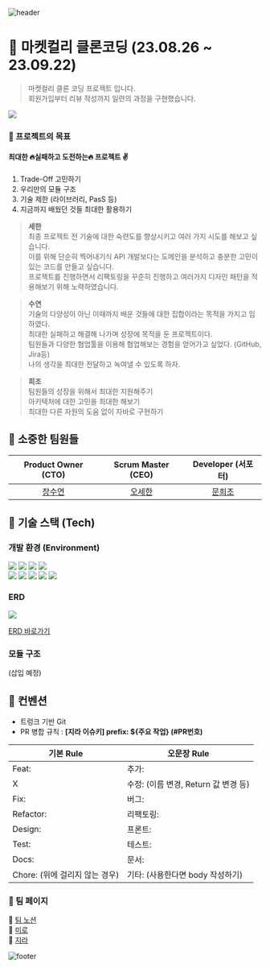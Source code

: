 ![header](https://capsule-render.vercel.app/api?type=waving&&customColorList=10,1,10color=gradient&text=KuRLy-muR1Y&fontColor=000000)

# 💜 마켓컬리 클론코딩 (23.08.26 ~ 23.09.22)

> 마켓컬리 클론 코딩 프로젝트 입니다. </br>
> 회원가입부터 리뷰 작성까지 일련의 과정을 구현했습니다.

<img src="https://github.com/prgrms-be-devcourse/BE-04-KurlyMurly/assets/89267864/a7d81cca-cd52-4d07-beb4-98a6e9f74204">

### 💜 프로젝트의 목표

#### 최대한 🔥실패하고 도전하는🔥 프로젝트 ✌️ </br>
1. Trade-Off 고민하기 </br>
2. 우리만의 모듈 구조 </br>
3. 기술 제한 (라이브러리, PasS 등) </br> 
4. 지금까지 배웠던 것들 최대한 활용하기 </br>

> <b>세한</b> </br>
>최종 프로젝트 전 기술에 대한 숙련도를 향상시키고 여러 가지 시도를 해보고 싶습니다. </br>
이를 위해 단순히 찍어내기식 API 개발보다는 도메인을 분석하고 충분한 고민이 있는 코드를 만들고 싶습니다. </br>
프로젝트를 진행하면서 리팩토링을 꾸준히 진행하고 여러가지 디자인 패턴을 적용해보기 위해 노력하였습니다.

> <b>수연</b> </br>
> 기술의 다양성이 아닌 이때까지 배운 것들에 대한 집합이라는 목적을 가지고 임하였다. </br>
최대한 실패하고 해결해 나가며 성장에 목적을 둔 프로젝트이다. </br>
팀원들과 다양한 협업툴을 이용해 협업해보는 경험을 얻어가고 싶었다. (GitHub, Jira등) </br>
나의 생각을 최대한 전달하고 녹여낼 수 있도록 하자.  </br>

> <b>희조</b> </br>
> 팀원들의 성장을 위해서 최대한 지원해주기 </br>
아키텍처에 대한 고민을 최대한 해보기 </br>
최대한 다른 자원의 도움 없이 자바로 구현하기


## 💜 소중한 팀원들

|         Product Owner (CTO)          |         Scrum Master (CEO)         |         Developer (서포터)         |
|:------------------------------------:|:----------------------------------:|:-------------------------------:|
| [장수연](https://github.com/sujjangOvO) | [오세한](https://github.com/2jie0516) | [문희조](https://github.com/Hejow) |

## 💜 기술 스택 (Tech)

### 개발 환경 (Environment)

<img src="https://img.shields.io/badge/Java  20-007396?style=flat-square&logo=openJDK&logoColor=white&style=flat"/></a>
<img src="https://img.shields.io/badge/Spring Boot 3.1.3-6DB33F?style=flat-square&logo=Springboot&logoColor=white&style=flat"/></a>
<img src="https://img.shields.io/badge/Spring Security-6DB33F?style=flat-&logo=springsecurity&logoColor=white&style=flat"/></a>
<img src="https://img.shields.io/badge/Spring Data JPA-gray?style=flat-square&logo=DataJPA&logoColor=white&style=flat"/></a>
</br>
<img src="https://img.shields.io/badge/MySQL 8-4479A1?style=flat-square&logo=MySQL&logoColor=white&style=flat"/></a>
<img src="https://img.shields.io/badge/H2 8-4479A1?style=flat-square&logo=H2&logoColor=white&style=flat"/></a>
<img src="https://img.shields.io/badge/Junit-25A162?style=flat-&logo=JUnit5&logoColor=white&style=flat"/></a>
<img src="https://img.shields.io/badge/Gradle-4429A1?style=flat-square&logo=gradle&logoColor=white&style=flat"/></a>
<img src="https://img.shields.io/badge/Swagger-85EA2D?style=flat-square&logo=Swagger&logoColor=white&style=flat"/></a>
</br>

### ERD

<img src="https://github.com/prgrms-be-devcourse/BE-04-KurlyMurly/assets/89267864/bce5aadb-f9ec-4d0d-ad5b-4f89a29873da">

[ERD 바로가기](https://www.erdcloud.com/d/f9HnabjuRZAvYufzS)

### 모듈 구조
(삽입 예정)

## 💜 컨벤션
- 트렁크 기반 Git  
- PR 병합 규칙 : **[지라 이슈키] prefix: ${주요 작업} (#PR번호)**

| 기본 Rule               | 오문장 Rule                   |
|-----------------------|----------------------------|
| Feat:                 | 추가:                        |
| X                     | 수정: (이름 변경, Return 값 변경 등) |
| Fix:                  | 버그:                        |
| Refactor:             | 리팩토링:                      |
| Design:               | 프론트:                       |
| Test:                 | 테스트:                       |
| Docs:                 | 문서:                        |
| Chore: (위에 걸리지 않는 경우) | 기타: (사용한다면 body 작성하기)      |

### 💜 팀 페이지
🔮️ [팀 노션](https://www.notion.so/backend-devcourse/Team-Project-bb03676699354455902ecc34ff24440d) </br>
🔮️ [미로](https://miro.com/app/board/uXjVMrSCrG0=/?share_link_id=156100042697) </br>
🔮️ [지라](https://2jie0516.atlassian.net/jira/software/projects/KM/boards/1?assignee=62c79dadb6357aecd7c7d360) </br>

![footer](https://capsule-render.vercel.app/api?type=waving&&customColorList=10,1,10color=gradient&height=10&section=footer)
